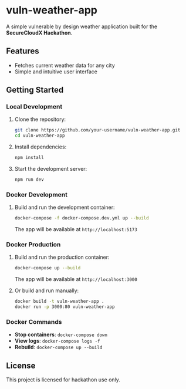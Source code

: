 # vuln-weather-app

A simple vulnerable by design weather application built for the **SecureCloudX Hackathon**.

## Features

- Fetches current weather data for any city
- Simple and intuitive user interface

## Getting Started

### Local Development

1. Clone the repository:

    ```bash
    git clone https://github.com/your-username/vuln-weather-app.git
    cd vuln-weather-app
    ```

2. Install dependencies:

    ```bash
    npm install
    ```

3. Start the development server:

    ```bash
    npm run dev
    ```

### Docker Development

1. Build and run the development container:

    ```bash
    docker-compose -f docker-compose.dev.yml up --build
    ```

    The app will be available at `http://localhost:5173`

### Docker Production

1. Build and run the production container:

    ```bash
    docker-compose up --build
    ```

    The app will be available at `http://localhost:3000`

2. Or build and run manually:

    ```bash
    docker build -t vuln-weather-app .
    docker run -p 3000:80 vuln-weather-app
    ```

### Docker Commands

- **Stop containers**: `docker-compose down`
- **View logs**: `docker-compose logs -f`
- **Rebuild**: `docker-compose up --build`

## License

This project is licensed for hackathon use only.
